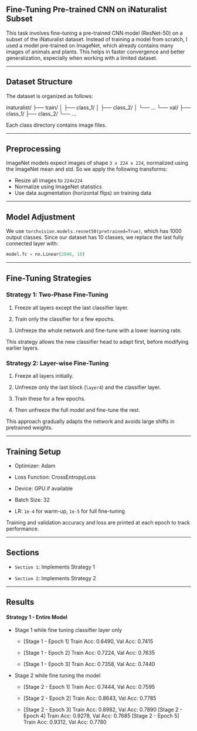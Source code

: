 ## Fine-Tuning Pre-trained CNN on iNaturalist Subset

This task involves fine-tuning a pre-trained CNN model (ResNet-50) on a subset of the iNaturalist dataset. Instead of training a model from scratch, I used a model pre-trained on ImageNet, which already contains many images of animals and plants. This helps in faster convergence and better generalization, especially when working with a limited dataset.

---

## Dataset Structure

The dataset is organized as follows:

inaturalist/
├── train/
│ ├── class_1/
│ ├── class_2/
│ └── ...
└── val/
├── class_1/
├── class_2/
└── ...



Each class directory contains image files.

---

## Preprocessing

ImageNet models expect images of shape `3 x 224 x 224`, normalized using the ImageNet mean and std. So we apply the following transforms:

- Resize all images to `224x224`
- Normalize using ImageNet statistics
- Use data augmentation (horizontal flips) on training data

---

## Model Adjustment

We use `torchvision.models.resnet50(pretrained=True)`, which has 1000 output classes. Since our dataset has 10 classes, we replace the last fully connected layer with:

```python
model.fc = nn.Linear(2048, 10)
```

---

## Fine-Tuning Strategies

### Strategy 1: Two-Phase Fine-Tuning

1. Freeze all layers except the last classifier layer.

2. Train only the classifier for a few epochs.

3. Unfreeze the whole network and fine-tune with a lower learning rate.

This strategy allows the new classifier head to adapt first, before modifying earlier layers.

### Strategy 2: Layer-wise Fine-Tuning

1. Freeze all layers initially.

2. Unfreeze only the last block (`layer4`) and the classifier layer.

3. Train these for a few epochs.

4. Then unfreeze the full model and fine-tune the rest.

This approach gradually adapts the network and avoids large shifts in pretrained weights.

---

## Training Setup

- Optimizer: Adam

- Loss Function: CrossEntropyLoss

- Device: GPU if available

- Batch Size: 32

- LR: `1e-4` for warm-up, `1e-5` for full fine-tuning

Training and validation accuracy and loss are printed at each epoch to track performance.

---

## Sections

- `Section 1`: Implements Strategy 1

- `Section 2`: Implements Strategy 2

---

## Results

#### Strategy 1 - Entire Model

- Stage 1 while fine tuning classifier layer only
  
  - [Stage 1 - Epoch 1] Train Acc: 0.6490, Val Acc: 0.7415 
  
  - [Stage 1 - Epoch 2] Train Acc: 0.7224, Val Acc: 0.7635 
  
  - [Stage 1 - Epoch 3] Train Acc: 0.7358, Val Acc: 0.7440

- Stage 2 while fine tuning the model
  
  - [Stage 2 - Epoch 1] Train Acc: 0.7444, Val Acc: 0.7595 
  
  - [Stage 2 - Epoch 2] Train Acc: 0.8643, Val Acc: 0.7785 
  
  - [Stage 2 - Epoch 3] Train Acc: 0.8982, Val Acc: 0.7890 [Stage 2 - Epoch 4] Train Acc: 0.9278, Val Acc: 0.7685 [Stage 2 - Epoch 5] Train Acc: 0.9312, Val Acc: 0.7780

